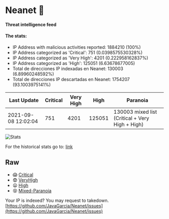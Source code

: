 # Neanet :hocho:
#### Threat intelligence feed
#### The stats:

- IP Address with malicious activities reported: 1884210 (100%)
- IP Address categorized as 'Critical':  751 (0.0398575530328%)
- IP Address categorized as 'Very High':  4201 (0.222958162837%)
- IP Address categorized as 'High':  125051 (6.63678677005)
- Total de direcciones IP indexadas en Neanet:  130003 (6.89960248592%)
- Total de direcciones IP descartadas en Neanet:  1754207 (93.1003975141%)

| Last Update | Critical | Very High | High | Paranoia |
| --- | --- | --- | --- | --- |
| 2021-09-08 12:02:04 | 751 | 4201 | 125051 | 130003 mixed list (Critical + Very High + High)|

![Stats](https://docs.google.com/spreadsheets/d/e/2PACX-1vSnaNMIXVabIpDJjufMlzH7poXnshF3mgd8Is1g9ytUEzVsP5my4Trn8f-xkoLLQ38xpL3HtmUexLo6/pubchart?oid=501124687&format=image)

For the historical stats go to: [link](/stats.csv)
## Raw
- :scream: [Critical](https://raw.githubusercontent.com/JavaGarcia/Neanet/master/blacklists/neanet_critical.txt)
- :fearful: [VeryHigh](https://raw.githubusercontent.com/JavaGarcia/Neanet/master/blacklists/neanet_veryHigh.txtt)
- :frowning: [High](https://raw.githubusercontent.com/JavaGarcia/Neanet/master/blacklists/neanet_high.txt)
- :dizzy_face: [Mixed-Paranoia](https://raw.githubusercontent.com/JavaGarcia/Neanet/master/blacklists/neanet_all.txt)


Your IP is indexed? You may request to takedown. [https://github.com/JavaGarcia/Neanet/issues](https://github.com/JavaGarcia/Neanet/issues)















































































































































































































































































































































































































































































































































































































































































































































































































































































































































































































































































































































































































































































































































































































































































































































































































































































































































































































































































































































































































































































































































































































































































































































































































































































































































































































































































































































































































































































































































































































































































































































































































































































































































































































































































































































































































































































































































































































































































































































































































































































































































































































































































































































































































































































































































































































































































































































































































































































































































































































































































































































































































































































































































































































































































































































































































































































































































































































































































































































































































































































































































































































































































































































































































































































































































































































































































































































































































































































































































































































































































































































































































































































































































































































































































































































































































































































































































































































































































































































































































































































































































































































































































































































































































































































































































































































































































































































































































